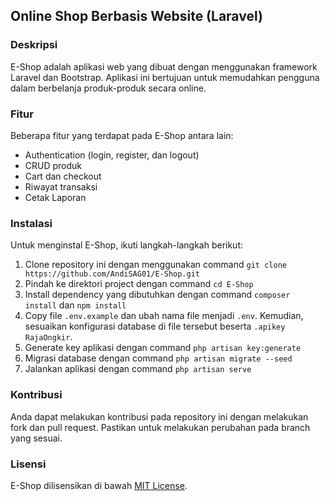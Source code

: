 ## Online Shop Berbasis Website (Laravel)

### Deskripsi

E-Shop adalah aplikasi web yang dibuat dengan menggunakan framework Laravel dan Bootstrap. Aplikasi ini bertujuan untuk memudahkan pengguna dalam berbelanja produk-produk secara online.

### Fitur

Beberapa fitur yang terdapat pada E-Shop antara lain:

-   Authentication (login, register, dan logout)
-   CRUD produk
-   Cart dan checkout
-   Riwayat transaksi
-   Cetak Laporan

### Instalasi

Untuk menginstal E-Shop, ikuti langkah-langkah berikut:

1. Clone repository ini dengan menggunakan command `git clone https://github.com/AndiSAG01/E-Shop.git`
2. Pindah ke direktori project dengan command `cd E-Shop`
3. Install dependency yang dibutuhkan dengan command `composer install` dan `npm install`
4. Copy file `.env.example` dan ubah nama file menjadi `.env`. Kemudian, sesuaikan konfigurasi database di file tersebut beserta `.apikey RajaOngkir`.
5. Generate key aplikasi dengan command `php artisan key:generate`
6. Migrasi database dengan command `php artisan migrate --seed`
7. Jalankan aplikasi dengan command `php artisan serve`

### Kontribusi

Anda dapat melakukan kontribusi pada repository ini dengan melakukan fork dan pull request. Pastikan untuk melakukan perubahan pada branch yang sesuai.

### Lisensi

E-Shop dilisensikan di bawah [MIT License](https://opensource.org/licenses/MIT).
